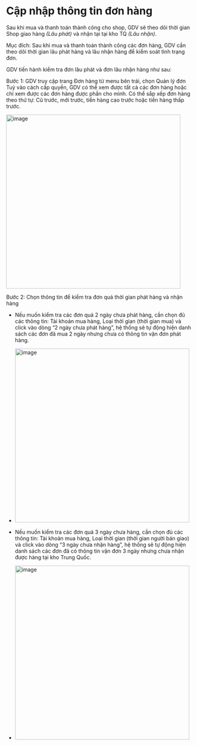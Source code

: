 # Cập nhập thông tin đơn hàng

Sau khi mua và thanh toán thành công cho shop, GDV sẽ theo dõi thời gian Shop giao hàng *(Lâu phát)* và nhận tại tại kho TQ *(Lâu nhận)*.

Mục đích: Sau khi mua và thanh toán thành công các đơn hàng, GDV cần theo dõi thời gian lâu phát hàng và lâu nhận hàng để kiểm soát tình trạng đơn.

GDV tiến hành kiểm tra đơn lâu phát và đơn lâu nhận hàng như sau:

Bước 1: GDV truy cập trang Đơn hàng từ menu bên trái, chọn Quản lý đơn
Tuỳ vào cách cấp quyền, GDV có thể xem được tất cả các đơn hàng hoặc chỉ xem được các đơn hàng được phần cho mình.
Có thể sắp xếp đơn hàng theo thứ tự: Cũ trước, mới trước, tiền hàng cao trước hoặc tiền hàng thấp trước.

 <img width="468" alt="image" src="https://user-images.githubusercontent.com/121548042/213068286-ee8e557a-bbf6-4f3d-8df4-6d25ecd9a301.png">

Bước 2: Chọn thông tin để kiểm tra đơn quá thời gian phát hàng và nhận hàng
-	Nếu muốn kiểm tra các đơn quá 2 ngày chưa phát hàng, cần chọn đủ các thông tin: Tài khoản mua hàng, Loại thời gian (thời gian mua) và click vào dòng “2 ngày chưa phát hàng”, hệ thống sẽ tự động hiện danh sách các đơn đã mua 2 ngày nhưng chưa có thông tin vận đơn phát hàng.
-	 <img width="468" alt="image" src="https://user-images.githubusercontent.com/121548042/213068301-38f13173-21f4-4124-8e74-2c6343e118dc.png">

-	Nếu muốn kiểm tra các đơn quá 3 ngày chưa  hàng, cần chọn đủ các thông tin: Tài khoản mua hàng, Loại thời gian (thời gian người bán giao) và click vào dòng “3 ngày chưa nhận hàng”, hệ thống sẽ tự động hiện danh sách các đơn đã có thông tin vận đơn 3 ngày nhưng chưa nhận được hàng tại kho Trung Quốc.
-	 <img width="468" alt="image" src="https://user-images.githubusercontent.com/121548042/213068311-9bec775e-e8ca-475d-9fc9-9667574ef449.png">



